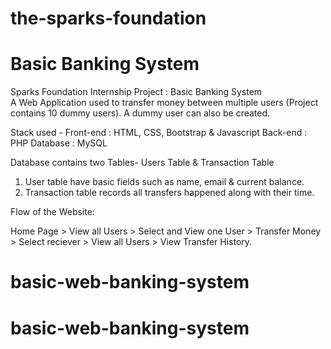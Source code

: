 # the-sparks-foundation
# Basic Banking System
Sparks Foundation Internship Project : Basic Banking System  
A Web Application used to transfer money between multiple users (Project contains 10 dummy users). A dummy user can also be created.  

Stack used - 
Front-end : HTML, CSS, Bootstrap & Javascript 
Back-end : PHP 
Database : MySQL   

Database contains two Tables- Users Table & Transaction Table 
1. User table have basic fields such as name, email & current balance. 
2. Transaction table records all transfers happened along with their time.  

Flow of the Website: 

Home Page > 
View all Users >
Select and View one User >
Transfer Money > 
Select reciever > 
View all Users > 
View Transfer History.
# basic-web-banking-system
# basic-web-banking-system
